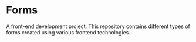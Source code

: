 # Forms
 A front-end development project. This repository contains different types of forms created using various frontend technologies.
